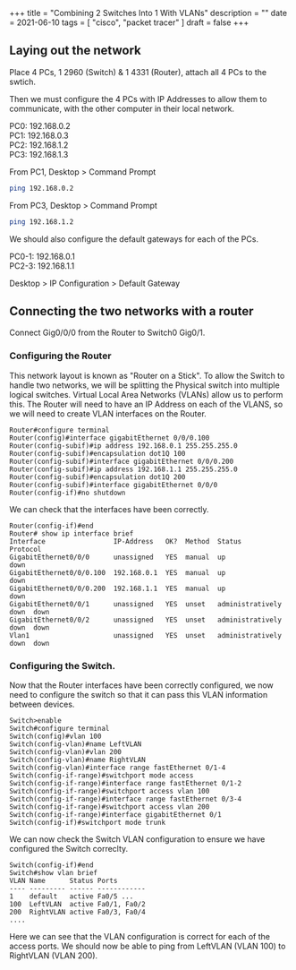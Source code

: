+++
title = "Combining 2 Switches Into 1 With VLANs"
description = ""
date = 2021-06-10
tags = [ "cisco", "packet tracer" ]
draft = false
+++

## Laying out the network

Place 4 PCs, 1 2960 (Switch) & 1 4331 (Router), attach all 4 PCs to the swtich.

Then we must configure the 4 PCs with IP Addresses to allow them to communicate, with the other computer in their local network.

PC0: 192.168.0.2  
PC1: 192.168.0.3  
PC2: 192.168.1.2  
PC3: 192.168.1.3

From PC1, Desktop > Command Prompt

```bash
ping 192.168.0.2
```

From PC3, Desktop > Command Prompt

```bash
ping 192.168.1.2
```

We should also configure the default gateways for each of the PCs.

PC0-1: 192.168.0.1  
PC2-3: 192.168.1.1

Desktop > IP Configuration > Default Gateway

## Connecting the two networks with a router

Connect Gig0/0/0 from the Router to Switch0 Gig0/1.

### Configuring the Router

This network layout is known as "Router on a Stick". To allow the Switch to handle two networks, we will be splitting the Physical switch into multiple logical switches. Virtual Local Area Networks (VLANs) allow us to perform this. The Router will need to have an IP Address on each of the VLANS, so we will need to create VLAN interfaces on the Router.

```ios
Router#configure terminal
Router(config)#interface gigabitEthernet 0/0/0.100
Router(config-subif)#ip address 192.168.0.1 255.255.255.0
Router(config-subif)#encapsulation dot1Q 100
Router(config-subif)#interface gigabitEthernet 0/0/0.200
Router(config-subif)#ip address 192.168.1.1 255.255.255.0
Router(config-subif)#encapsulation dot1Q 200
Router(config-subif)#interface gigabitEthernet 0/0/0
Router(config-if)#no shutdown
```

We can check that the interfaces have been correctly.

```ios
Router(config-if)#end
Router# show ip interface brief
Interface                 IP-Address   OK?  Method  Status                 Protocol
GigabitEthernet0/0/0      unassigned   YES  manual  up                     down
GigabitEthernet0/0/0.100  192.168.0.1  YES  manual  up                     down
GigabitEthernet0/0/0.200  192.168.1.1  YES  manual  up                     down
GigabitEthernet0/0/1      unassigned   YES  unset   administratively down  down
GigabitEthernet0/0/2      unassigned   YES  unset   administratively down  down
Vlan1                     unassigned   YES  unset   administratively down  down
```

### Configuring the Switch.

Now that the Router interfaces have been correctly configured, we now need to configure the switch so that it can pass this VLAN information between devices.

```ios
Switch>enable
Switch#configure terminal
Switch(config)#vlan 100
Switch(config-vlan)#name LeftVLAN
Switch(config-vlan)#vlan 200
Switch(config-vlan)#name RightVLAN
Switch(config-vlan)#interface range fastEthernet 0/1-4
Switch(config-if-range)#switchport mode access
Switch(config-if-range)#interface range fastEthernet 0/1-2
Switch(config-if-range)#switchport access vlan 100
Switch(config-if-range)#interface range fastEthernet 0/3-4
Switch(config-if-range)#switchport access vlan 200
Switch(config-if-range)#interface gigabitEthernet 0/1
Switch(config-if)#switchport mode trunk
```

We can now check the Switch VLAN configuration to ensure we have configured the Switch correclty.

```ios
Switch(config-if)#end
Switch#show vlan brief
VLAN Name      Status Ports
---- --------- ------ ------------
1    default   active Fa0/5 ...
100  LeftVLAN  active Fa0/1, Fa0/2
200  RightVLAN active Fa0/3, Fa0/4
....
```

Here we can see that the VLAN configuration is correct for each of the access ports. We should now be able to ping from LeftVLAN (VLAN 100) to RightVLAN (VLAN 200).

